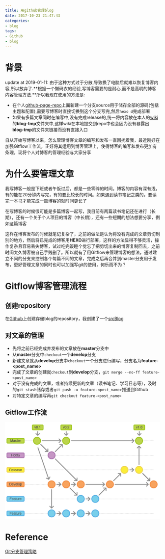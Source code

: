 ```yaml
---
title: 用github管理blog
date: 2017-10-23 21:47:43
categories:
- blog
tags:
- Github
- blog
---
```


# 背景

update at 2019-01-11: 由于这种方式过于分散,导致换了电脑后就难以恢复博客内容,所以放弃了.**根据一个懒码农的经验,写博客需要的是耐心,而不是高明的博客内容管理方法.**所以我现在使用的方法是:

* 在个人[github-page-repo](https://github.com/zhongjiajie/zhongjiajie.github.com)上面新建一个分支source用于储存全部的源码(包括主题和配置),需要写博客时直接切换到这个分支写完,然后`hexo d`完成部署
* 如果有多篇文章同时在编写中,没有完成release的,统一将内容放在本人的[wiki](https://github.com/zhongjiajie/zhongjiajie.github.com/wiki)的**blog-tmp**文件夹中,这样wiki在本地提交到repo中也会因为没有暴露出**blog-tmp**的文件夹链接而没有直接入口

自从开始写博客以来，怎么管理博客文章的编写和发布一直困扰着我，最近刚好在加强Gitflow工作流，正好将其运用到博客管理上，使得博客的编写和发布更加有条理，现将个人对博客的管理经验与大家分享

<!-- more -->

# 为什么要管理文章

我写博客一般是下班或者午饭过后，都是一些零碎的时间。博客的内容有深有浅，有的能在20分钟内写完，有的要比较长的时间。如果遇到读书笔记之类的，要读完一本书才能完成一篇博客的就时间更长了

在写博客的时候很可能是多篇博客一起写，我目前有两篇读书笔记还在进行（长期），还有一个关于个人项目的博客（中长期），还有一些短期的想法想要分享，例如这篇博客

这样在博客发布的时候就笔记复杂了，之前的做法是认为将没有完成的文章剪切到别的地方，然后将已完成的博客用**HEXO**进行部署，这样的方法显得不够灵活，操作复杂且容易丢失博客，试过吃完饭睡个觉忘了把剪切出来的博客复制回去，之前时间太久博客被自己手贱删了。所以就有了用Gitflow来管理博客的想法，通过建立不同的分支来控制各个每篇不同的文章，完成之后再合并到master分支用于发布，更好管理文章的同时也可以加强写git的使用，何乐而不为？

# Gitflow博客管理流程

## 创建repository

在[Github][1]上创建存储blog的repository，我创建了一个[srcBlog][2]

## 对文章的管理

* 先将之前已经完成并发布的文章放在**master**分支中
* 从**master**分支中`checkout`一个**develop**分支
* 新建文章就从**develop**分支中`checkout`一个分支进行编写，分支名为**feature-<post_name>**
* 完成了文章的创建就`checkout`到**develop**分支，`git merge --no-ff feature-<post_name>`
* 对于没有完成的文章，或者持续更新的文章（读书笔记、学习日志等），及时的`git stash`储存或者`git push -u feature-<post_name>`推送到Github
* 对特定文章的编写再`git checkout feature-<post_name>`

## Gitflow工作流

![Gitflow](2017-10-23-用github管理blog/gitflow.png)

# Reference

[Git分支管理策略][3]

[1]: https://github.com
[2]: https://github.com/zhongjiajie/srcBlog
[3]: http://www.ruanyifeng.com/blog/2012/07/git.html
